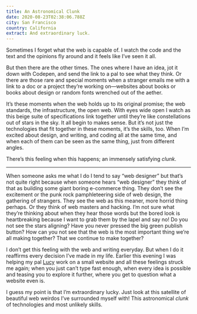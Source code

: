 ```yaml
---
title: An Astronomical Clunk
date: 2020-08-23T02:38:06.788Z
city: San Francisco
country: California
extract: And extraordinary luck.
---
```

Sometimes I forget what the web is capable of. I watch the code and the text and the opinions fly around and it feels like I’ve seen it all.

But then there are the other times. The ones where I have an idea, jot it down with Codepen, and send the link to a pal to see what they think. Or there are those rare and special moments when a stranger emails me with a link to a doc or a project they’re working on—websites about books or books about design or random fonts wrenched out of the aether.

It’s these moments when the web holds up to its original promise; the web standards, the infrastructure, the open web. With eyes wide open I watch as this beige suite of specifications link together until they’re like constellations out of stars in the sky. It all begin to makes sense. But it’s not just the technologies that fit together in these moments, it’s the skills, too. When I’m excited about design, and writing, and coding all at the same time, and when each of them can be seen as the same thing, just from different angles.

There’s this feeling when this happens; an immensely satisfying _clunk_.

---

When someone asks me what I do I tend to say “web designer” but that’s not quite right because when someone hears “web designer” they think of that as building some giant boring e-commerce thing. They don’t see the excitement or the punk rock pamphleteering side of web design, the gathering of strangers. They see the web as this meaner, more horrid thing perhaps. Or they think of web masters and hacking. I’m not sure what they’re thinking about when they hear those words but the bored look is heartbreaking because I want to grab them by the lapel and say no! Do you not see the stars aligning? Have you never pressed the big green publish button? How can you not see that the web is the most important thing we’re all making together? That we continue to make together?

I don’t get this feeling with the web and writing everyday. But when I do it reaffirms every decision I’ve made in my life. Earlier this evening I was helping my pal [Lucy](<https://twitter.com/LuBellWoo>) work on a small website and all these feelings struck me again; when you just can’t type fast enough, when every idea is possible and teasing you to explore it further, where you get to question what a website even is.

I guess my point is that I’m extraordinary lucky. Just look at this satellite of beautiful web weirdos I’ve surrounded myself with! This astronomical _clunk_ of technologies and most unlikely skills.